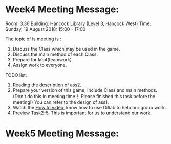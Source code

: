 # Week4 Meeting Message:

Room: 3.36
Building: Hancock Library (Level 3, Hancock West)
Time: Sunday, 19 August 2018: 15:00 - 17:00

The topic of is meeting is :
1.    Discuss the Class which may be used in the game.
2.  Discuss the main method of each Class.
3.  Prepare for lab4(teamwork)
4.  Assign work to everyone.

TODO list:
1. Reading the description of ass2.
2. Prepare your version of this game, Include Class and main methods. (Don't do this in meeting time！ Please finished this task before the meeting!)  You can refer to the design of ass1.
3. Watch the [How to video](https://cs.anu.edu.au/courses/comp1110/help/mp4/gitexercise.mp4), know how to use Gitlab to help our group work.
4. Preview Task2-5, This is important for us to understand our work.

# Week5 Meeting Message: